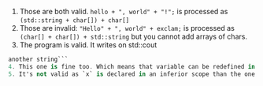 1. Those are both valid. `hello + ", world" + "!";` is processed as `(std::string + char[]) + char[]`
2. Those are invalid: `"Hello" + ", world" + exclam;` is processed as `(char[] + char[]) + std::string` but you cannot add arrays of chars.
3. The program is valid. It writes on std::cout
```a string
another string```
4. This one is fine too. Which means that variable can be redefined in inferior scopes. Changing `}}` to `};}` work. `;` is the void instruction.
5. It's not valid as `x` is declared in an inferior scope than the one where it is used. for a proper version see  [./5.cpp](5.cpp)
